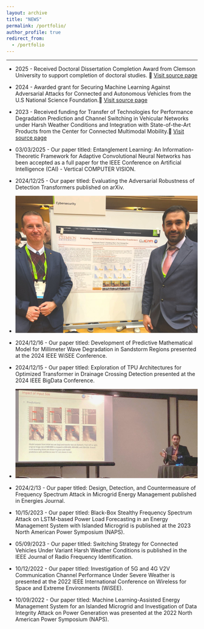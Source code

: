 ```yaml
---
layout: archive
title: "NEWS"
permalink: /portfolio/
author_profile: true
redirect_from:
  - /portfolio
---
```

---


- 2025 - Received Doctoral Dissertation Completion Award from Clemson University to support completion of doctoral studies. 🔗 [Visit source page](https://orcid.org/0000-0002-7396-2572)


- 2024 - Awarded grant for Securing Machine Learning Against Adversarial Attacks for Connected and Autonomous Vehicles from the U.S National Science Foundation.🔗 [Visit source page](https://orcid.org/0000-0002-7396-2572)

- 2023 - Received funding for Transfer of Technologies for Performance Degradation Prediction and Channel Switching in Vehicular Networks under Harsh Weather Conditions and Integration with State-of-the-Art Products from the Center for Connected Multimodal Mobility.🔗 [Visit source page](https://orcid.org/0000-0002-7396-2572)


- 03/03/2025 - Our paper titled: Entanglement Learning: An Information-Theoretic Framework for Adaptive Convolutional Neural Networks has been accepted as a full paper for the IEEE Conference on Artificial Intelligence (CAI) - Vertical COMPUTER VISION.


- 2024/12/25 - Our paper titled: Evaluating the Adversarial Robustness of Detection Transformers published on arXiv.
- ![Image](../images/paperShow1.png)

- 2024/12/16 - Our paper titled: Development of Predictive Mathematical Model for Millimeter Wave Degradation in Sandstorm Regions presented at the 2024 IEEE WiSEE Conference.

- 2024/12/15 - Our paper titled: Exploration of TPU Architectures for Optimized Transformer in Drainage Crossing Detection presented at the 2024 IEEE BigData Conference. 
- ![Image](../images/paperShow2.png)

- 2024/2/13 - Our paper titled: Design, Detection, and Countermeasure of Frequency Spectrum Attack in Microgrid Energy Management published in Energies Journal.

- 10/15/2023 - Our paper titled: Black-Box Stealthy Frequency Spectrum Attack on LSTM-based Power Load Forecasting in an Energy Management System with Islanded Microgrid is published at the 2023 North American Power Symposium (NAPS).


- 05/09/2023 - Our paper titled: Switching Strategy for Connected Vehicles Under Variant Harsh Weather Conditions is published in the IEEE Journal of Radio Frequency Identification.


- 10/12/2022 - Our paper titled: Investigation of 5G and 4G V2V Communication Channel Performance Under Severe Weather is presented at the 2022 IEEE International Conference on Wireless for Space and Extreme Environments (WiSEE).

- 10/09/2022 - Our paper titled: Machine Learning-Assisted Energy Management System for an Islanded Microgrid and Investigation of Data Integrity Attack on Power Generation was presented at the 2022 North American Power Symposium (NAPS).
